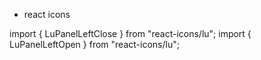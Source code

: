 
- react icons

import { LuPanelLeftClose } from "react-icons/lu";
import { LuPanelLeftOpen } from "react-icons/lu";